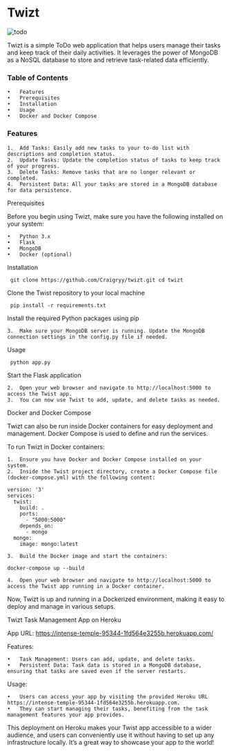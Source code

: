 # Twizt

![todo](https://github.com/Craigryy/Twizt/assets/116971272/90170e57-a6f0-4e84-9bca-bddac3fb594d)


Twizt is a simple ToDo web application that helps users manage their tasks and keep track of their daily activities. It leverages the power of MongoDB as a NoSQL database to store and retrieve task-related data efficiently.


### Table of Contents

	•	Features
	•	Prerequisites
	•	Installation
	•	Usage
	•	Docker and Docker Compose

### Features

	1.	Add Tasks: Easily add new tasks to your to-do list with descriptions and completion status.
	2.	Update Tasks: Update the completion status of tasks to keep track of your progress.
	3.	Delete Tasks: Remove tasks that are no longer relevant or completed.
	4.	Persistent Data: All your tasks are stored in a MongoDB database for data persistence.

Prerequisites

Before you begin using Twizt, make sure you have the following installed on your system:

	•	Python 3.x
	•	Flask
	•	MongoDB
	•	Docker (optional)

Installation

	 git clone https://github.com/Craigryy/twizt.git cd twizt
 Clone the Twist repository to your local machine




	 pip install -r requirements.txt	
 
 Install the required Python packages using pip




	3.	Make sure your MongoDB server is running. Update the MongoDB connection settings in the config.py file if needed.

Usage

	 python app.py
 
 Start the Flask application




	2.	Open your web browser and navigate to http://localhost:5000 to access the Twist app.
	3.	You can now use Twist to add, update, and delete tasks as needed.

Docker and Docker Compose

Twizt can also be run inside Docker containers for easy deployment and management. Docker Compose is used to define and run the services.

To run Twizt in Docker containers:

	1.	Ensure you have Docker and Docker Compose installed on your system.
	2.	Inside the Twist project directory, create a Docker Compose file (docker-compose.yml) with the following content:
 
``` console
version: '3'
services:
  twist:
    build: .
    ports:
      - "5000:5000"
    depends_on:
      - mongo
  mongo:
    image: mongo:latest
```


	3.	Build the Docker image and start the containers:
 
``` console 
docker-compose up --build
```


	4.	Open your web browser and navigate to http://localhost:5000 to access the Twist app running in a Docker container.

Now, Twizt is up and running in a Dockerized environment, making it easy to deploy and manage in various setups.

Twizt Task Management App on Heroku


App URL: https://intense-temple-95344-1fd564e3255b.herokuapp.com/

Features:

	•	Task Management: Users can add, update, and delete tasks.
	•	Persistent Data: Task data is stored in a MongoDB database, ensuring that tasks are saved even if the server restarts.

Usage:

	•	Users can access your app by visiting the provided Heroku URL https://intense-temple-95344-1fd564e3255b.herokuapp.com.
	•	They can start managing their tasks, benefiting from the task management features your app provides.

This deployment on Heroku makes your Twist app accessible to a wider audience, and users can conveniently use it without having to set up any infrastructure locally. It’s a great way to showcase your app to the world!
